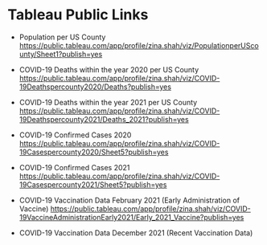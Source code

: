 # Tableau Public Links
* Population per US County
    https://public.tableau.com/app/profile/zina.shah/viz/PopulationperUScounty/Sheet1?publish=yes

* COVID-19 Deaths within the year 2020 per US County
    https://public.tableau.com/app/profile/zina.shah/viz/COVID-19Deathspercounty2020/Deaths?publish=yes

* COVID-19 Deaths within the year 2021 per US County
    https://public.tableau.com/app/profile/zina.shah/viz/COVID-19Deathspercounty2021/Deaths_2021?publish=yes

* COVID-19 Confirmed Cases 2020
    https://public.tableau.com/app/profile/zina.shah/viz/COVID-19Casespercounty2020/Sheet5?publish=yes

* COVID-19 Confirmed Cases 2021
    https://public.tableau.com/app/profile/zina.shah/viz/COVID-19Casespercounty2021/Sheet5?publish=yes

* COVID-19 Vaccination Data February 2021 (Early Administration of Vaccine)
    https://public.tableau.com/app/profile/zina.shah/viz/COVID-19VaccineAdministrationEarly2021/Early_2021_Vaccine?publish=yes

* COVID-19 Vaccination Data December 2021 (Recent Vaccination Data)
        